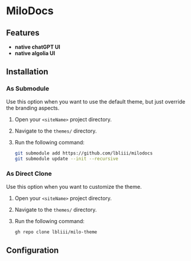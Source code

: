 # MiloDocs

## Features

- **native chatGPT UI**
- **native algolia UI**

## Installation

### As Submodule 

Use this option when you want to use the default theme, but just override the branding aspects. 

1. Open your `<siteName>` project directory.
2. Navigate to the `themes/` directory. 
3. Run the following command:

   ```bash
   git submodule add https://github.com/lbliii/milodocs
   git submodule update --init --recursive
   ```

### As Direct Clone

Use this option when you want to customize the theme.

1. Open your `<siteName>` project directory.
2. Navigate to the `themes/` directory. 
3. Run the following command:

   ```bash
   gh repo clone lbliii/milo-theme
   ```
## Configuration


